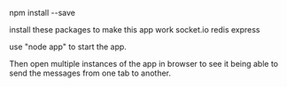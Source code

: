 npm install <packaga name> --save

install these packages to make this app work
socket.io
redis
express

use "node app" to start the app.

Then open multiple instances of the app in browser to see it being able to send the messages from one tab to another.
 